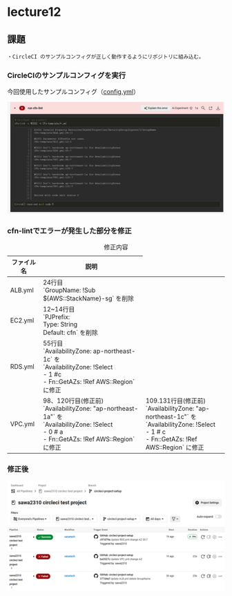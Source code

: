 # lecture12

## 課題
    ・CircleCI のサンプルコンフィグが正しく動作するようにリポジトリに組み込む。

### CircleCIのサンプルコンフィグを実行

今回使用したサンプルコンフィグ（[config.yml](https://github.com/MasatoshiMizumoto/raisetech_documents/blob/main/aws/samples/circleci/config.yml)）

![cfn-lint](img/img-lecture12/cfn-lint.png)

### cfn-lintでエラーが発生した部分を修正

<table>
  <caption>修正内容</caption>
  <thead>
    <tr>
      <th>ファイル名</th> <th>説明</th>
    </tr>
  </thead>
  <tr>
    <td> ALB.yml </td>
     <td>24行目
     <br>`GroupName: !Sub ${AWS::StackName}-sg` を削除 </td>
  </tr>
  <tr>
    <td> EC2.yml </td>
     <td>12~14行目
      <br>`PJPrefix: 
      <br>Type: String
      <br> Default: cfn` を削除 </td>
  </tr>
  <tr>
    <td> RDS.yml </td>
     <td>55行目 
      <br>`AvailabilityZone: ap-northeast-1c` を
      <br>`AvailabilityZone: !Select
      <br>- 1 #c
      <br>- Fn::GetAZs: !Ref AWS::Region` に修正 </td>
  </tr>
  <tr>
    <td> VPC.yml </td>
     <td>98、120行目(修正前)
      <br>`AvailabilityZone: "ap-northeast-1a"` を 
      <br>`AvailabilityZone: !Select
      <br>- 0  # a
      <br>- Fn::GetAZs: !Ref AWS::Region` に修正 </td>
     <td>109.131行目(修正前)
      <br>`AvailabilityZone: "ap-northeast-1c"` を 
      <br>`AvailabilityZone: !Select
      <br>- 1  # c
      <br>- Fn::GetAZs: !Ref AWS::Region` に修正 </td>
  </tr>
</table>

### 修正後
![CircleCi-success](img/img-lecture12/CircleCI-success.png)

